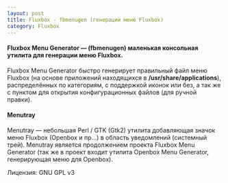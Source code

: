```yaml
---
layout: post
title: Fluxbox - fbmenugen (генерации меню Fluxbox)
category: Fluxbox
---
```


#### Fluxbox Menu Generator — (fbmenugen) маленькая консольная утилита для генерации меню Fluxbox.

Fluxbox Menu Generator быстро генерирует правильный файл меню Fluxbox (на основе приложений находящихся в **/usr/share/applications**), распределённых по категориям, с поддержкой иконок или без, а так же с пунктом для открытия конфигурационных файлов (для ручной правки).

#### Menutray

Menutray — небольшая Perl / GTK (Gtk2) утилита добавляющая значок меню Fluxbox (Openbox и пр...) в область уведомлений (системный трей). Menutray является продолжением проекта Fluxbox Menu Generator (так же в проект входит утилита Openbox Menu Generator, генерирующая меню для Openbox).

Лицензия: GNU GPL v3
